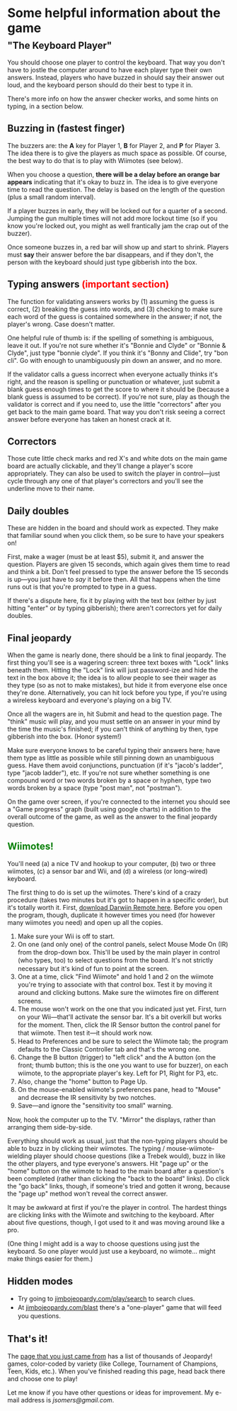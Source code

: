 <h1 style="margin-bottom: -20px;">Some helpful information about the game</h1>

<h2>"The Keyboard Player"</h2>

<p>You should choose one player to control the keyboard. That way you don't have to jostle the computer around to have each player type their own answers. Instead, players who have buzzed in should say their answer out loud, and the keyboard person should do their best to type it in.</p>

<p>There's more info on how the answer checker works, and some hints on typing, in a section below.</p>

<h2>Buzzing in (fastest finger)</h2>

<p>The buzzers are: the <strong>A</strong> key for Player 1, <strong>B</strong> for Player 2, and <strong>P</strong> for Player 3. The idea there is to give the players as much space as possible. Of course, the best way to do that is to play with Wiimotes (see below).

<p>When you choose a question, <strong>there will be a delay before an orange bar appears</strong> indicating that it's okay to buzz in. The idea is to give everyone time to read the question. The delay is based on the length of the question (plus a small random interval).</p>

<p>If a player buzzes in early, they will be locked out for a quarter of a second. Jumping the gun multiple times will not add more lockout time (so if you know you're locked out, you might as well frantically jam the crap out of the buzzer).</p>

<p>Once someone buzzes in, a red bar will show up and start to shrink. Players must <strong>say</strong> their answer before the bar disappears, and if they don't, the person with the keyboard should just type gibberish into the box.</p>
<a name="typing"></a>
<h2>Typing answers <span style="color: red;">(important section)</span></h2>

<p>The function for validating answers works by (1) assuming the guess is correct, (2) breaking the guess into words, and (3) checking to make sure each word of the guess is contained somewhere in the answer; if not, the player's wrong. Case doesn't matter.</p>

<p>One helpful rule of thumb is: if the spelling of something is ambiguous, leave it out. If you're not sure whether it's "Bonnie and Clyde" or "Bonnie & Clyde", just type "bonnie clyde". If you think it's "Bonny and Clide", try "bon cli". Go with enough to unambiguously pin down an answer, and no more.</p>

<p>If the validator calls a guess incorrect when everyone actually thinks it's right, and the reason is spelling or punctuation or whatever, just submit a blank guess enough times to get the score to where it should be (because a blank guess is assumed to be correct). If you're not sure, play as though the validator is correct and if you need to, use the little "correctors" after you get back to the main game board. That way you don't risk seeing a correct answer before everyone has taken an honest crack at it.</p>

<h2>Correctors</h2>

<p>Those cute little check marks and red X's and white dots on the main game board are actually clickable, and they'll change a player's score appropriately. They can also be used to switch the player in control—just cycle through any one of that player's correctors and you'll see the underline move to their name.</p>

<h2>Daily doubles</h2>

<p>These are hidden in the board and should work as expected. They make that familiar sound when you click them, so be sure to have your speakers on!</p>

<p>First, make a wager (must be at least $5), submit it, and answer the question. Players are given 15 seconds, which again gives them time to read and think a bit. Don't feel pressed to type the answer before the 15 seconds is up—you just have to <em>say</em> it before then. All that happens when the time runs out is that you're prompted to type in a guess.</p>

<p>If there's a dispute here, fix it by playing with the text box (either by just hitting "enter" or by typing gibberish); there aren't correctors yet for daily doubles.</p>

<h2>Final jeopardy</h2>

<p>When the game is nearly done, there should be a link to final jeopardy. The first thing you'll see is a wagering screen: three text boxes with "Lock" links beneath them. Hitting the "Lock" link will just password-ize and hide the text in the box above it; the idea is to allow people to see their wager as they type (so as not to make mistakes), but hide it from everyone else once they're done. Alternatively, you can hit lock before you type, if you're using a wireless keyboard and everyone's playing on a big TV.</p>

<p>Once all the wagers are in, hit Submit and head to the question page. The "think" music will play, and you must settle on an answer in your mind by the time the music's finished; if you can't think of anything by then, type gibberish into the box. (Honor system!)</p>

<p>Make sure everyone knows to be careful typing their answers here; have them type as little as possible while still pinning down an unambiguous guess. Have them avoid conjunctions, punctuation (if it's "jacob's ladder", type "jacob ladder"), etc. If you're not sure whether something is one compound word or two words broken by a space or hyphen, type two words broken by a space (type "post man", not "postman").</p>

<p>On the game over screen, if you're connected to the internet you should see a "Game progress" graph (built using google charts) in addition to the overall outcome of the game, as well as the answer to the final jeopardy question.</p>

<h2 style="color: green;">Wiimotes!</h2>

<p>You'll need (a) a nice TV and hookup to your computer, (b) two or three wiimotes, (c) a sensor bar and Wii, and (d) a wireless (or long-wired) keyboard.</p>

<p>The first thing to do is set up the wiimotes. There's kind of a crazy procedure (takes two minutes but it's got to happen in a specific order), but it's totally worth it. First, <a href="http://sourceforge.net/projects/darwiin-remote/">download Darwiin Remote here</a>. Before you open the program, though, duplicate it however times you need (for however many wiimotes you need) and open up all the copies.</p>

<ol style="line-height: 1.3em;">
<li>Make sure your Wii is off to start.</li>
<li>On one (and only one) of the control panels, select Mouse Mode On (IR) from the drop-down box. This'll be used by the main player in control (who types, too) to select questions from the board. It's not strictly necessary but it's kind of fun to point at the screen.</li>
<li>One at a time, click "Find Wiimote" and hold 1 and 2 on the wiimote you're trying to associate with that control box. Test it by moving it around and clicking buttons. Make sure the wiimotes fire on different screens.</li>
<li>The mouse won't work on the one that you indicated just yet. First, turn on your Wii—that'll activate the sensor bar. It's a bit overkill but works for the moment. Then, click the IR Sensor button the control panel for that wiimote. Then test it—it should work now.</li>
<li>Head to Preferences and be sure to select the Wiimote tab; the program defaults to the Classic Controller tab and that's the wrong one.</li>
<li>Change the B button (trigger) to "left click" and the A button (on the front; thumb button; this is the one you want to use for buzzer), on each wiimote, to the appropriate player's key. Left for P1, Right for P3, etc.</li>
<li>Also, change the "home" button to Page Up.</li>
<li>On the mouse-enabled wiimote's preferences pane, head to "Mouse" and decrease the IR sensitivity by two notches.</li>
<li>Save—and ignore the "sensitivity too small" warning.</li>
</ol>


<p>Now, hook the computer up to the TV. "Mirror" the displays, rather than arranging them side-by-side.</p>

<p>Everything should work as usual, just that the non-typing players should be able to buzz in by clicking their wiimotes. The typing / mouse-wiimote-wielding player should choose questions (like a Trebek would), buzz in like the other players, and type everyone's answers. Hit "page up" or the "home" button on the wiimote to head to the main board after a question's been completed (rather than clicking the "back to the board" links). Do click the "go back" links, though, if someone's tried and gotten it wrong, because the "page up" method won't reveal the correct answer.</p>

<p>It may be awkward at first if you're the player in control. The hardest things are clicking links with the Wiimote and switching to the keyboard. After about five questions, though, I got used to it and was moving around like a pro.</p>

<p>(One thing I might add is a way to choose questions using just the keyboard. So one player would just use a keyboard, no wiimote... might make things easier for them.)</p>

<h2>Hidden modes</h2>

<ul style="line-height: 1.4em;">
<li> Try going to <a href="/play/search">jimbojeopardy.com/play/search</a> to search clues.</li>
<li> At <a href="/blast">jimbojeopardy.com/blast</a> there's a "one-player" game that will feed you questions.</li>
</ul>


<h2>That's it!</h2>

<p>The <a href="/play/choose_game">page that you just came from</a> has a list of thousands of Jeopardy! games, color-coded by variety (like College, Tournament of Champions, Teen, Kids, etc.). When you've finished reading this page, head back there and choose one to play!</p>

<p>Let me know if you have other questions or ideas for improvement. My e-mail address is <em>jsomers@gmail.com</em>.</p>
